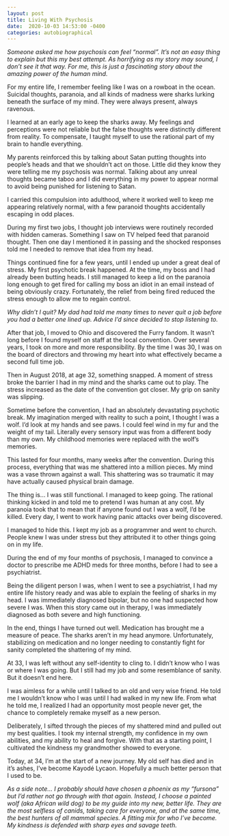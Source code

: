```yaml
---
layout: post
title: Living With Psychosis
date:  2020-10-03 14:53:00 -0400
categories: autobiographical
---
```

*Someone asked me how psychosis can feel “normal”. It’s not an easy thing to explain but this my best attempt. As horrifying as my story may sound, I don’t see it that way. For me, this is just a fascinating story about the amazing power of the human mind.*

For my entire life, I remember feeling like I was on a rowboat in the ocean. Suicidal thoughts, paranoia, and all kinds of madness were sharks lurking beneath the surface of my mind. They were always present, always ravenous.

I learned at an early age to keep the sharks away. My feelings and perceptions were not reliable but the false thoughts were distinctly different from reality. To compensate, I taught myself to use the rational part of my brain to handle everything.

My parents reinforced this by talking about Satan putting thoughts into people’s heads and that we shouldn’t act on those. Little did they know they were telling me my psychosis was normal. Talking about any unreal thoughts became taboo and I did everything in my power to appear normal to avoid being punished for listening to Satan.

I carried this compulsion into adulthood, where it worked well to keep me appearing relatively normal, with a few paranoid thoughts accidentally escaping in odd places.

During my first two jobs, I thought job interviews were routinely recorded with hidden cameras. Something I saw on TV helped feed that paranoid thought. Then one day I mentioned it in passing and the shocked responses told me I needed to remove that idea from my head.

Things continued fine for a few years, until I ended up under a great deal of stress. My first psychotic break happened. At the time, my boss and I had already been butting heads. I still managed to keep a lid on the paranoia long enough to get fired for calling my boss an idiot in an email instead of being obviously crazy. Fortunately, the relief from being fired reduced the stress enough to allow me to regain control.

*Why didn’t I quit? My dad had told me many times to never quit a job before you had a better one lined up. Advice I’d since decided to stop listening to.*

After that job, I moved to Ohio and discovered the Furry fandom. It wasn’t long before I found myself on staff at the local convention. Over several years, I took on more and more responsibility. By the time I was 30, I was on the board of directors and throwing my heart into what effectively became a second full time job.

Then in August 2018, at age 32, something snapped. A moment of stress broke the barrier I had in my mind and the sharks came out to play. The stress increased as the date of the convention got closer. My grip on sanity was slipping.

Sometime before the convention, I had an absolutely devastating psychotic break. My imagination merged with reality to such a point, I thought I was a wolf. I’d look at my hands and see paws. I could feel wind in my fur and the weight of my tail. Literally every sensory input was from a different body than my own. My childhood memories were replaced with the wolf’s memories.

This lasted for four months, many weeks after the convention. During this process, everything that was me shattered into a million pieces. My mind was a vase thrown against a wall. This shattering was so traumatic it may have actually caused physical brain damage.

The thing is… I was still functional. I managed to keep going. The rational thinking kicked in and told me to pretend I was human at any cost. My paranoia took that to mean that if anyone found out I was a wolf, I’d be killed. Every day, I went to work having panic attacks over being discovered.

I managed to hide this. I kept my job as a programmer and went to church. People knew I was under stress but they attributed it to other things going on in my life.

During the end of my four months of psychosis, I managed to convince a doctor to prescribe me ADHD meds for three months, before I had to see a psychiatrist.

Being the diligent person I was, when I went to see a psychiatrist, I had my entire life history ready and was able to explain the feeling of sharks in my head. I was immediately diagnosed bipolar, but no one had suspected how severe I was. When this story came out in therapy, I was immediately diagnosed as both severe and high functioning.

In the end, things I have turned out well. Medication has brought me a measure of peace. The sharks aren’t in my head anymore. Unfortunately, stabilizing on medication and no longer needing to constantly fight for sanity completed the shattering of my mind.

At 33, I was left without any self-identity to cling to. I didn’t know who I was or where I was going. But I still had my job and some resemblance of sanity. But it doesn’t end here.

I was aimless for a while until I talked to an old and very wise friend. He told me I wouldn’t know who I was until I had walked in my new life. From what he told me, I realized I had an opportunity most people never get, the chance to completely remake myself as a new person.

Deliberately, I sifted through the pieces of my shattered mind and pulled out my best qualities. I took my internal strength, my confidence in my own abilities, and my ability to heal and forgive. With that as a starting point, I cultivated the kindness my grandmother showed to everyone.

Today, at 34, I’m at the start of a new journey. My old self has died and in it’s ashes, I’ve become Kayodé Lycaon. Hopefully a much better person that I used to be.

*As a side note… I probably should have chosen a phoenix as my “fursona” but I’d rather not go through with that again. Instead, I choose a painted wolf (aka African wild dog) to be my guide into my new, better life. They are the most selfless of canids, taking care for everyone, and at the same time, the best hunters of all mammal species. A fitting mix for who I’ve become. My kindness is defended with sharp eyes and savage teeth.*